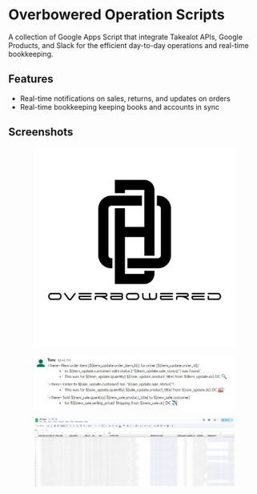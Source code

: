# Overbowered Operation Scripts

A collection of Google Apps Script that integrate Takealot APIs, Google Products, and Slack for the efficient day-to-day operations and real-time bookkeeping.

## Features

- Real-time notifications on sales, returns, and updates on orders
- Real-time bookkeeping keeping books and accounts in sync

## Screenshots

<p align="center">
  <img src="screenshots/Screenshot1.png" alt="Screenshot 1" width="400" />
</p>

<p align="center">
  <img src="screenshots/Screenshot2.jpg" alt="Screenshot 2" width="400" />
</p>

<p align="center">
  <img src="screenshots/Screenshot3.jpg" alt="Screenshot 2" width="400" />
</p>
